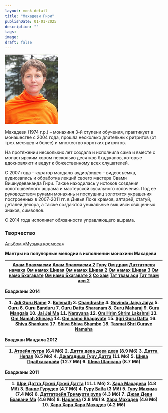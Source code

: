 ```yaml
---
layout: monk-detail
title: "Махадеви Гири"
publishDate: 01-01-2025
description: ""
tags:
image:
draft: false
---
```


![](/binaries/am/9903.jpg)

Махадеви (1974 г.р.) – монахиня 3-й ступени обучения, практикует в монашестве с 2004 года, прошла несколько длительных ритритов (от трех месяцев и более) и множество коротких ритритов.

На протяжении нескольких лет создала и исполнила сама и вместе с монастырским хором несколько десятков бхаджанов, которые вдохновляют и ведут к божественному всех слушателей.

С 2007 года – куратор мандалы аудио/видео – видеосъемка, аудиозапись и обработка лекций своего мастера Свами Вишнудевананда Гири. Также находилась у истоков создания золотошвейного ашрама и мастерской сусального золочения. Под ее руководством руками монахинь и послушниц золотятся украшения построенных в 2007-2011 гг. в Дивья Локе храмов, алтарей, статуй, деталей декора, а также создаются уникальные вышивки священных знаков, символов.

С 2014 года исполняет обязанности управляющего ашрама.

### Творчество

[Альбом «Музыка космоса»](/2129)

**Мантры на популярные мелодии в исполнении монахини Махадеви**

| [Ахам Брахмасми](http://om.advayta.org/archive/tvorchestvo/mahadevi/aham%5Fbrahmasmi.mp3) [Ахам Брахмасми 2](http://om.advayta.org/archive/tvorchestvo/mahadevi/aham%5Fbrahmasmi2.mp3) [Гуру](http://om.advayta.org/archive/tvorchestvo/mahadevi/guru.mp3) [Ом драм Даттатреяя намаха](http://om.advayta.org/archive/tvorchestvo/mahadevi/om%5Fdram.mp3) [Ом намах Шивая](http://om.advayta.org/archive/tvorchestvo/mahadevi/om%5Fnamah%5Fshivaya.mp3) [Ом намах Шивая 2](http://om.advayta.org/archive/tvorchestvo/mahadevi/om%5Fnamah%5Fshivaya2.mp3) [Ом намах Шивая 3](http://om.advayta.org/archive/tvorchestvo/mahadevi/om%5Fnamah%5Fshivaya3.mp3) [Ом намо Бхагавате](http://om.advayta.org/archive/tvorchestvo/mahadevi/om%5Fnamo%5Fbhagavate.mp3) [Ом намо Бхагавате 2](http://om.advayta.org/archive/tvorchestvo/mahadevi/om%5Fnamo%5Fbhagavate2.mp3) [Со хам](http://om.advayta.org/archive/tvorchestvo/mahadevi/so%5Fham.mp3) [Тат твам аси](http://om.advayta.org/archive/tvorchestvo/mahadevi/tat%5Ftvam%5Fasi.mp3) [Тат твам аси 2](http://om.advayta.org/archive/tvorchestvo/mahadevi/tat%5Ftvam%5Fasi2.mp3) |
| ---------------------------------------------------------------------------------------------------------------------------------------------------------------------------------------------------------------------------------------------------------------------------------------------------------------------------------------------------------------------------------------------------------------------------------------------------------------------------------------------------------------------------------------------------------------------------------------------------------------------------------------------------------------------------------------------------------------------------------------------------------------------------------------------------------------------------------------------------------------------------------------------------------------------------------------------------------------------------------------------------------------------------------------------------------------------------------------------------------------------------- |

**Бхаджаны 2014**

| 1\. [Adi Guru Name](http://om.advayta.org/archive/bhadjan%5Fmandala/bhadjan%5Fmandala%5F2014/Adi%5FGuru%5FName.mp3) 2\. [Bolenath](http://om.advayta.org/archive/bhadjan%5Fmandala/bhadjan%5Fmandala%5F2014/Bolenath.mp3) 3\. [Chandrashe](http://om.advayta.org/archive/bhadjan%5Fmandala/bhadjan%5Fmandala%5F2014/Chandrashe.mp3) 4\. [Govinda Jaiya Jaiya](http://om.advayta.org/archive/bhadjan%5Fmandala/bhadjan%5Fmandala%5F2014/Govinda%5FJaiya%5FJaiya.mp3) 5\. [Guru](http://om.advayta.org/archive/bhadjan%5Fmandala/bhadjan%5Fmandala%5F2014/Guru.mp3) 6\. [Guru Banduru](http://om.advayta.org/archive/bhadjan%5Fmandala/bhadjan%5Fmandala%5F2014/Guru%5FBanduru.mp3) 7\. [Guru Datta Sharanam](http://om.advayta.org/archive/bhadjan%5Fmandala/bhadjan%5Fmandala%5F2014/Guru%5FDatta%5FSharanam.mp3) 8\. [Guru Maharaj](http://om.advayta.org/archive/bhadjan%5Fmandala/bhadjan%5Fmandala%5F2014/Guru%5FMaharaj.mp3) 9\. [Guru Mangala](http://om.advayta.org/archive/bhadjan%5Fmandala/bhadjan%5Fmandala%5F2014/Guru%5FMangala.mp3) 10\. [Jai Jai Ma](http://om.advayta.org/archive/bhadjan%5Fmandala/bhadjan%5Fmandala%5F2014/Jai%5FJai%5FMa.mp3) 11\. [Narayana](http://om.advayta.org/archive/bhadjan%5Fmandala/bhadjan%5Fmandala%5F2014/Narayana.mp3) 12\. [Om Hrim Shrim Lakshmi](http://om.advayta.org/archive/bhadjan%5Fmandala/bhadjan%5Fmandala%5F2014/Om%5FHrim%5FShrim%5FLakshmi.mp3) 13\. [Om Namah Shivaya](http://om.advayta.org/archive/bhadjan%5Fmandala/bhadjan%5Fmandala%5F2014/Om%5FNamah%5FShivaya.mp3) 14\. [Om namo Bhagavate](http://om.advayta.org/archive/bhadjan%5Fmandala/bhadjan%5Fmandala%5F2014/Om%5Fnamo%5FBhagavate.mp3) 15\. [Sgri Guru Datta](http://om.advayta.org/archive/bhadjan%5Fmandala/bhadjan%5Fmandala%5F2014/Sgri%5FGuru%5FDatta.mp3) 16\. [Shiva Shankara](http://om.advayta.org/archive/bhadjan%5Fmandala/bhadjan%5Fmandala%5F2014/Shiva%5FShankara.mp3) 17\. [Shiva Shiva Shambo](http://om.advayta.org/archive/bhadjan%5Fmandala/bhadjan%5Fmandala%5F2014/Shiva%5FShiva%5FShambo.mp3) 18\. [Tasmai Shri Gurave Namaha](http://om.advayta.org/archive/bhadjan%5Fmandala/bhadjan%5Fmandala%5F2014/Tasmai%5FShri%5FGurave%5FNamaha.mp3) |
| -------------------------------------------------------------------------------------------------------------------------------------------------------------------------------------------------------------------------------------------------------------------------------------------------------------------------------------------------------------------------------------------------------------------------------------------------------------------------------------------------------------------------------------------------------------------------------------------------------------------------------------------------------------------------------------------------------------------------------------------------------------------------------------------------------------------------------------------------------------------------------------------------------------------------------------------------------------------------------------------------------------------------------------------------------------------------------------------------------------------------------------------------------------------------------------------------------------------------------------------------------------------------------------------------------------------------------------------------------------------------------------------------------------------------------------------------------------------------------------------------------------------------------------------------------------------------------------------------------------------------------------------------------------------------------------------------------------------------------------------------------------------------------------------------------------------------------------------------------------------------------------------------------------------------------------------------------------------------------------------------------------------------------------------------------------------------------------------------------------------------------------------------------------------------------------------------- |

**Бхаджан Мандала 2012**

| 1\. [Атрейя путра](http://om.advayta.org/archive/bhadjan%5Fmandala/bhadjan%5Fmandala%5F2012/atreya%5Fputra.mp3) (6.4 Мб) 2\. [Датта дева дева дева](http://om.advayta.org/archive/bhadjan%5Fmandala/bhadjan%5Fmandala%5F2012/datta%5Fdeva%5Fdeva%5Fdeva.mp3) (8.9 Мб) 3\. [Датта. Непал](http://om.advayta.org/archive/bhadjan%5Fmandala/bhadjan%5Fmandala%5F2012/datta%5Fnepal.mp3) (6.5 Мб) 4\. [Джагадиша Гуру Датта](http://om.advayta.org/archive/bhadjan%5Fmandala/bhadjan%5Fmandala%5F2012/djagadisha%5Fguru%5Fdatta.mp3) (11 Мб) 5\. [Шива Прабхакарайя](http://om.advayta.org/archive/bhadjan%5Fmandala/bhadjan%5Fmandala%5F2012/shiva%5Fprabhakaraya.mp3) (12.7 Мб) 6\. [Шива Шанкара](http://om.advayta.org/archive/bhadjan%5Fmandala/bhadjan%5Fmandala%5F2012/shiva%5Fshankara.mp3) (8.7 Мб) |
| -------------------------------------------------------------------------------------------------------------------------------------------------------------------------------------------------------------------------------------------------------------------------------------------------------------------------------------------------------------------------------------------------------------------------------------------------------------------------------------------------------------------------------------------------------------------------------------------------------------------------------------------------------------------------------------------------------------------------------------------------------------------------------------------------------- |

**Бхаджаны 2011**

| 1\. [Шри Датта Джей Джей Датта](http://om.advayta.org/archive/bhadjan%5Fmandala/bhadjan%5Fmandala%5F2010/bhajani%5FHiQ/shri%5Fdatta%5Fdjey%5Fdjey%5Fdatta.mp3) (11.1 Мб) 2\. [Хара Махадева](http://om.advayta.org/archive/bhadjan%5Fmandala/bhadjan%5Fmandala%5F2011/Mahadeva1.mp3) (4.8 Мб) 3\. [Ванде Гурудев](http://om.advayta.org/archive/bhadjan%5Fmandala/bhadjan%5Fmandala%5F2011/Vande%20GuruDev1.mp3) (4.7 Мб) 4\. [Гуру Баба](http://om.advayta.org/archive/bhadjan%5Fmandala/bhadjan%5Fmandala%5F2011/gurubaba.mp3) (3 Мб) 5\. [Гуру Махима](http://om.advayta.org/archive/bhadjan%5Fmandala/bhadjan%5Fmandala%5F2011/guru%5Fmahima.mp3) (7.4 Мб) 6\. [Даттатрейя Тримурти рупа](http://om.advayta.org/archive/bhadjan%5Fmandala/bhadjan%5Fmandala%5F2011/dattatreya%5Ftrimurti%5Frupa.mp3) (4.3 Мб) 7\. [Джая Деви Бхавани Ма](http://om.advayta.org/archive/bhadjan%5Fmandala/bhadjan%5Fmandala%5F2011/djayadevi%5Fbhavani%5Fma.mp3) (4.6 Мб) 8\. [Нараяна](http://om.advayta.org/archive/bhadjan%5Fmandala/bhadjan%5Fmandala%5F2011/narayana.mp3) (2.8 Мб) 9\. [Хара Махадев](http://om.advayta.org/archive/bhadjan%5Fmandala/bhadjan%5Fmandala%5F2011/hare%5Fmahadev.mp3) (4.6 Мб) 10\. [Хара Хара Хара Махадев](http://om.advayta.org/archive/bhadjan%5Fmandala/bhadjan%5Fmandala%5F2011/hare%5Fhare%5Fhare%5Fmahadev.mp3) (4.2 Мб) |
| ----------------------------------------------------------------------------------------------------------------------------------------------------------------------------------------------------------------------------------------------------------------------------------------------------------------------------------------------------------------------------------------------------------------------------------------------------------------------------------------------------------------------------------------------------------------------------------------------------------------------------------------------------------------------------------------------------------------------------------------------------------------------------------------------------------------------------------------------------------------------------------------------------------------------------------------------------------------------------------------------------------------------------------------------------------------------------------------------------------------------------------------------------------------------------------------------------------------------------------------------------------------------------------------------------------------------------------------------------- |
  
  
